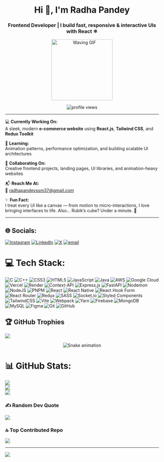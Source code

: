 <h1 align="center">Hi 👋, I'm Radha Pandey</h1>
<h3 align="center">Frontend Developer | I build fast, responsive & interactive UIs with React ⚛️</h3>

<p align="center">
  <img src="https://media1.tenor.com/m/YhA5nO9jiCkAAAAC/ika-musume.gif" alt="Waving GIF" width="200"/>
</p>

<p align="center">
  <img src="https://komarev.com/ghpvc/?username=iamradhapandey&label=Profile%20views&color=ff69b4&style=flat" alt="profile views" />
</p>

---

💻 **Currently Working On:**  
A sleek, modern **e-commerce website** using **React.js**, **Tailwind CSS**, and **Redux Toolkit**

🧠 **Learning:**  
Animation patterns, performance optimization, and building scalable UI architectures

🤝 **Collaborating On:**  
Creative frontend projects, landing pages, UI libraries, and animation-heavy websites

📬 **Reach Me At:**  
📧 radhapandeyssm37@gmail.com

✨ **Fun Fact:**  
I treat every UI like a canvas — from motion to micro-interactions, I love bringing interfaces to life. Also... Rubik’s cube? Under a minute. 🎯

---


## 🌐 Socials:
[![Instagram](https://img.shields.io/badge/Instagram-%23E4405F.svg?logo=Instagram&logoColor=white)](https://instagram.com/iamradhapandey09) [![LinkedIn](https://img.shields.io/badge/LinkedIn-%230077B5.svg?logo=linkedin&logoColor=white)](https://linkedin.com/in/iamradhapandey) [![X](https://img.shields.io/badge/X-black.svg?logo=X&logoColor=white)](https://x.com/iamradhapandey09) [![email](https://img.shields.io/badge/Email-D14836?logo=gmail&logoColor=white)](mailto:iamradhapandey@outlook.com) 

# 💻 Tech Stack:
![C](https://img.shields.io/badge/c-%2300599C.svg?style=for-the-badge&logo=c&logoColor=white) ![C++](https://img.shields.io/badge/c++-%2300599C.svg?style=for-the-badge&logo=c%2B%2B&logoColor=white) ![CSS3](https://img.shields.io/badge/css3-%231572B6.svg?style=for-the-badge&logo=css3&logoColor=white) ![HTML5](https://img.shields.io/badge/html5-%23E34F26.svg?style=for-the-badge&logo=html5&logoColor=white) ![JavaScript](https://img.shields.io/badge/javascript-%23323330.svg?style=for-the-badge&logo=javascript&logoColor=%23F7DF1E) ![Java](https://img.shields.io/badge/java-%23ED8B00.svg?style=for-the-badge&logo=openjdk&logoColor=white) ![AWS](https://img.shields.io/badge/AWS-%23FF9900.svg?style=for-the-badge&logo=amazon-aws&logoColor=white) ![Google Cloud](https://img.shields.io/badge/GoogleCloud-%234285F4.svg?style=for-the-badge&logo=google-cloud&logoColor=white) ![Vercel](https://img.shields.io/badge/vercel-%23000000.svg?style=for-the-badge&logo=vercel&logoColor=white) ![Render](https://img.shields.io/badge/Render-%46E3B7.svg?style=for-the-badge&logo=render&logoColor=white) ![Context-API](https://img.shields.io/badge/Context--Api-000000?style=for-the-badge&logo=react) ![Express.js](https://img.shields.io/badge/express.js-%23404d59.svg?style=for-the-badge&logo=express&logoColor=%2361DAFB) ![FastAPI](https://img.shields.io/badge/FastAPI-005571?style=for-the-badge&logo=fastapi) ![Nodemon](https://img.shields.io/badge/NODEMON-%23323330.svg?style=for-the-badge&logo=nodemon&logoColor=%BBDEAD) ![NodeJS](https://img.shields.io/badge/node.js-6DA55F?style=for-the-badge&logo=node.js&logoColor=white) ![PNPM](https://img.shields.io/badge/pnpm-%234a4a4a.svg?style=for-the-badge&logo=pnpm&logoColor=f69220) ![React](https://img.shields.io/badge/react-%2320232a.svg?style=for-the-badge&logo=react&logoColor=%2361DAFB) ![React Native](https://img.shields.io/badge/react_native-%2320232a.svg?style=for-the-badge&logo=react&logoColor=%2361DAFB) ![React Hook Form](https://img.shields.io/badge/React%20Hook%20Form-%23EC5990.svg?style=for-the-badge&logo=reacthookform&logoColor=white) ![React Router](https://img.shields.io/badge/React_Router-CA4245?style=for-the-badge&logo=react-router&logoColor=white) ![Redux](https://img.shields.io/badge/redux-%23593d88.svg?style=for-the-badge&logo=redux&logoColor=white) ![SASS](https://img.shields.io/badge/SASS-hotpink.svg?style=for-the-badge&logo=SASS&logoColor=white) ![Socket.io](https://img.shields.io/badge/Socket.io-black?style=for-the-badge&logo=socket.io&badgeColor=010101) ![Styled Components](https://img.shields.io/badge/styled--components-DB7093?style=for-the-badge&logo=styled-components&logoColor=white) ![TailwindCSS](https://img.shields.io/badge/tailwindcss-%2338B2AC.svg?style=for-the-badge&logo=tailwind-css&logoColor=white) ![Vite](https://img.shields.io/badge/vite-%23646CFF.svg?style=for-the-badge&logo=vite&logoColor=white) ![Webpack](https://img.shields.io/badge/webpack-%238DD6F9.svg?style=for-the-badge&logo=webpack&logoColor=black) ![Yarn](https://img.shields.io/badge/yarn-%232C8EBB.svg?style=for-the-badge&logo=yarn&logoColor=white) ![Firebase](https://img.shields.io/badge/firebase-a08021?style=for-the-badge&logo=firebase&logoColor=ffcd34) ![MongoDB](https://img.shields.io/badge/MongoDB-%234ea94b.svg?style=for-the-badge&logo=mongodb&logoColor=white) ![MySQL](https://img.shields.io/badge/mysql-4479A1.svg?style=for-the-badge&logo=mysql&logoColor=white) ![Figma](https://img.shields.io/badge/figma-%23F24E1E.svg?style=for-the-badge&logo=figma&logoColor=white) ![Git](https://img.shields.io/badge/git-%23F05033.svg?style=for-the-badge&logo=git&logoColor=white) ![GitHub](https://img.shields.io/badge/github-%23121011.svg?style=for-the-badge&logo=github&logoColor=white)




## 🏆 GitHub Trophies
![](https://github-profile-trophy.vercel.app/?username=iamradhapandey&theme=radical&no-frame=false&no-bg=true&margin-w=4) 




<!-- Snake Game Repo View -->

<div align="center">
  <img src="https://profile-readme-generator.com/assets/snake.svg" alt="Snake animation" />
</div>

# 📊 GitHub Stats:
![](https://github-readme-stats.vercel.app/api?username=iamradhapandey&theme=dark&hide_border=false&include_all_commits=true&count_private=false)<br/>
![](https://nirzak-streak-stats.vercel.app/?user=iamradhapandey&theme=dark&hide_border=false)<br/>
![](https://github-readme-stats.vercel.app/api/top-langs/?username=iamradhapandey&theme=dark&hide_border=false&include_all_commits=true&count_private=false&layout=compact)




### ✍️ Random Dev Quote
![](https://quotes-github-readme.vercel.app/api?type=horizontal&theme=light)

### 🔝 Top Contributed Repo
![](https://github-contributor-stats.vercel.app/api?username=iamradhapandey&limit=5&theme=dark&combine_all_yearly_contributions=true)

---
[![](https://visitcount.itsvg.in/api?id=iamradhapandey&icon=0&color=0)](https://visitcount.itsvg.in)

<!-- Proudly created with GPRM ( https://gprm.itsvg.in ) -->
